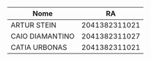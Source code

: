 |Nome|RA|
|---|---|
|ARTUR STEIN     |2041382311021|
|CAIO DIAMANTINO |2041382311027|
|CATIA URBONAS   |2041382311021|